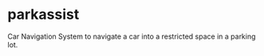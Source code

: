 parkassist
==========

Car Navigation System to navigate a car into a restricted space in a parking lot.
